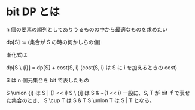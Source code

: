# bit DP とは
n 個の要素の順列としてありうるものの中から最適なものを求めたい

dp[S] := (集合が S の時の何かしらの値)

漸化式は

dp[S \ {i}] = dp[S] + cost(S, i)
(cost(S, i) は S に i を加えるときの cost)

S は n 個元集合を bit で表したもの

S \union {i} は S｜(1 << i)
S \ {i] は S & ~(1 << i) 
一般に、S, T が bit ｆで表せた集合のとき、
S \cup T は S & T
S \union T は S | T
となる。
